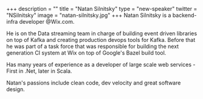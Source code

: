 +++
description = ""
title = "Natan Silnitsky"
type = "new-speaker"
twitter = "NSilnitsky"
image = "natan-silnitsky.jpg"
+++
Natan Silnitsky is a backend-infra developer @Wix.com.

He is on the Data streaming team in charge of building event driven libraries on top of Kafka and creating production devops tools for Kafka.
Before that he was part of a task force that was responsible for building the next generation CI system at Wix on top of Google's Bazel build tool.

Has many years of experience as a developer of large scale web services - First in .Net, later in Scala.

Natan's passions include clean code, dev velocity and great software design.